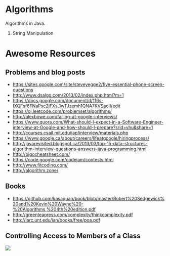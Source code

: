 Algorithms
==========

Algorithms in Java.

1. String Manipulation

# Awesome Resources

## Problems and blog posts
* https://sites.google.com/site/steveyegge2/five-essential-phone-screen-questions
* http://www.dsalgo.com/2013/02/index.php.html?m=1
* https://docs.google.com/document/d/116s-IXQFsf6FNaPsc2jFXs_1wTJzemh1QNA7KVSaoII/edit
* https://oj.leetcode.com/problemset/algorithms/
* http://alexbowe.com/failing-at-google-interviews/
* https://www.quora.com/What-should-I-expect-in-a-Software-Engineer-interview-at-Google-and-how-should-I-prepare?srid=vhu&share=1
* http://courses.csail.mit.edu/iap/interview/materials.php
* https://www.google.ca/about/careers/lifeatgoogle/hiringprocess/
* http://javarevisited.blogspot.ca/2013/03/top-15-data-structures-algorithm-interview-questions-answers-java-programming.html
* http://bigocheatsheet.com/
* https://code.google.com/codejam/contests.html
* http://www.fitcoding.com/
* http://algorithm.zone/

## Books
* https://github.com/kasaquan/book/blob/master/Robert%20Sedgewick%20and%20Kevin%20Wayne%20-%20Algorithms,%204th%20edition.pdf
* http://greenteapress.com/complexity/thinkcomplexity.pdf
* http://larc.unt.edu/ian/books/free/poa.pdf

## Controlling Access to Members of a Class
![](http://i.imgur.com/6CPMyGY.png)

